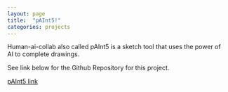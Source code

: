 ```yaml
---
layout: page
title:  "pAInt5!"
categories: projects
---
```


Human-ai-collab also called pAInt5 is a sketch tool that uses the power of AI to complete drawings.

See link below for the Github Repository for this project.

<a href="https://github.com/human-ai-collab/human-ai-collab">
pAInt5 link
</a>